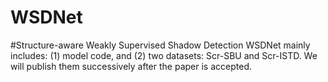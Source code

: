 # WSDNet
#Structure-aware Weakly Supervised Shadow Detection
WSDNet mainly includes: (1) model code, and (2) two datasets: Scr-SBU and Scr-ISTD. We will publish them successively after the paper is accepted.
